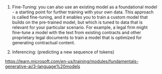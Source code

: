 1. Fine-Tuning:
you can also use an existing model as a foundational model - a starting point for further training with your own data. This approach is called fine-tuning, and it enables you to train a custom model that builds on the pre-trained model, but which is tuned to data that is relevant for your particular scenario. For example, a legal firm might fine-tune a model with the text from existing contracts and other proprietary legal documents to train a model that is optimized for generating contractual content.

2. Inferencing: (predicting a new sequence of tokens)


https://learn.microsoft.com/en-us/training/modules/fundamentals-generative-ai/3-language%20models

